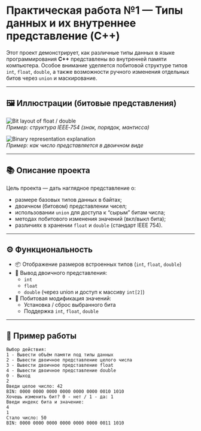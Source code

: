 # Практическая работа №1 — Типы данных и их внутреннее представление (C++)

Этот проект демонстрирует, как различные типы данных в языке программирования **C++** представлены во внутренней памяти компьютера. Особое внимание уделяется побитовой структуре типов `int`, `float`, `double`, а также возможности ручного изменения отдельных битов через `union` и маскирование.

---

## 🖼 Иллюстрации (битовые представления)

![Bit layout of float / double](https://courses.grainger.illinois.edu/cs357/sp2020/assets/img/figs/ieee_single.png)  
*Пример: структура IEEE‑754 (знак, порядок, мантисса)*

![Binary representation explanation](https://cdn.hashnode.com/res/hashnode/image/upload/v1626436105370/WXrBDKpwD.png)  
*Пример: как число представляется в двоичном виде*

---

## 📚 Описание проекта

Цель проекта — дать наглядное представление о:

- размере базовых типов данных в байтах;  
- двоичном (битовом) представлении чисел;  
- использовании `union` для доступа к “сырым” битам числа;  
- методах побитового изменения значений (вкл/выкл бита);  
- различиях в хранении `float` и `double` (стандарт IEEE 754).

---

## ⚙️ Функциональность

- 📦 Отображение размеров встроенных типов (`int`, `float`, `double`)  
- 🔢 Вывод двоичного представления:  
  - `int`  
  - `float`  
  - `double` (через union и доступ к массиву `int[2]`)  
- 🧰 Побитовая модификация значений:  
  - Установка / сброс выбранного бита  
  - Поддержка `int`, `float`, `double`

---

## 📸 Пример работы

```text
Выбор действия:
1 - Вывести объём памяти под типы данных
2 - Вывести двоичное представление целого числа
3 - Вывести двоичное представление float
4 - Вывести двоичное представление double
0 - Выход
2
Введи целое число: 42  
BIN: 0000 0000 0000 0000 0000 0000 0010 1010  
Хочешь изменить бит? 0 - нет / 1 - да: 1  
Введи индекс бита и значение:
4
1  
Стало число: 50  
BIN: 0000 0000 0000 0000 0000 0000 0011 1010  

